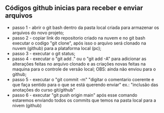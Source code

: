 ## Códigos github inicias para receber e enviar arquivos

 - passo 1 - abrir o git bash dentro da pasta local criada para armazenar os arquivos do novo projeto;
 - passo 2 - copiar link do repositorio criado na nuvem e no git bash executar o codigo "git clone", após isso o arquivo será clonado na nuvem (github) para a plataforma local (pc);
 - passo 3 - executar o git status; 
 - passo 4 -  executar o "git add ." ou o "git add -A" para adicionar as alterações feitas no arquivo clonado e as criações novas feitas na maquina para o controle de versão local; OBS: ainda não enviou para o github;
 - passo 5 - executar o "git commit -m" "digitar o comentario coerente e que faça sentido para o que se está querendo enviar" ex.: "inclusão das anotações do curso git/github"
 - passo 6 - executar "git push origin main" após esse comando estaremos enviando todos os commits que temos na pasta local para a nivem (github)
